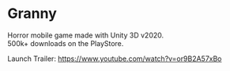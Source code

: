 # Granny

Horror mobile game made with Unity 3D v2020. <br>
500k+ downloads on the PlayStore.

Launch Trailer: https://www.youtube.com/watch?v=or9B2A57xBo
